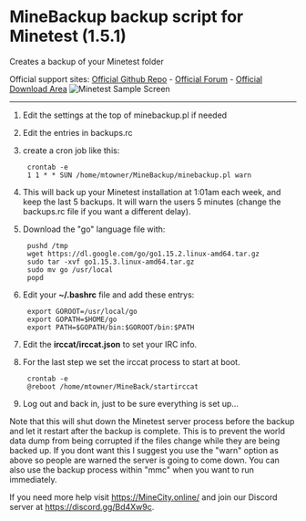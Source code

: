 # MineBackup backup script for Minetest (1.5.1)
Creates a backup of your Minetest folder

Official support sites: [Official Github Repo](https://github.com/fstltna/MineBackup) - [Official Forum](https://minecity.online/index.php/forum/backup-script)  - [Official Download Area](https://minecity.online/index.php/downloads/category/5-server-tools)
![Minetest Sample Screen](https://MineCity.online/minetest_demo.png) 

---

1. Edit the settings at the top of minebackup.pl if needed
2. Edit the entries in backups.rc
3. create a cron job like this:

        crontab -e
        1 1 * * SUN /home/mtowner/MineBackup/minebackup.pl warn

3. This will back up your Minetest installation at 1:01am each week, and keep the last 5 backups. It will warn the users 5 minutes (change the backups.rc file if you want a different delay).

4. Download the "go" language file with:
	
        pushd /tmp
        wget https://dl.google.com/go/go1.15.2.linux-amd64.tar.gz
        sudo tar -xvf go1.15.3.linux-amd64.tar.gz
        sudo mv go /usr/local
        popd

5. Edit your **~/.bashrc** file and add these entrys:

        export GOROOT=/usr/local/go
        export GOPATH=$HOME/go
        export PATH=$GOPATH/bin:$GOROOT/bin:$PATH

6. Edit the **irccat/irccat.json** to set your IRC info.

7. For the last step we set the irccat process to start at boot.

        crontab -e
        @reboot /home/mtowner/MineBack/startirccat

8. Log out and back in, just to be sure everything is set up...

Note that this will shut down the Minetest server process before the backup and let it restart after the backup is complete. This is to prevent the world data dump from being corrupted if the files change while they are being backed up. If you dont want this I suggest you use the "warn" option as above so people are warned the server is going to come down. You can also use the backup process within "mmc" when you want to run immediately.

If you need more help visit https://MineCity.online/ and join our Discord server at https://discord.gg/Bd4Xw9c.

